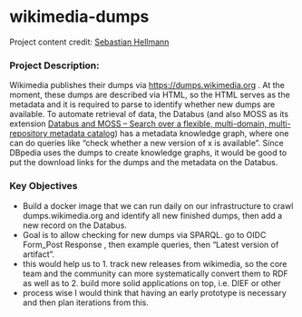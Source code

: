 # wikimedia-dumps

Project content credit: [Sebastian Hellmann](https://forum.dbpedia.org/t/automatically-adding-wikimedia-dumps-on-the-databus-gsoc-2025/4253)
### Project Description:

Wikimedia publishes their dumps via https://dumps.wikimedia.org . At the moment, these dumps are described via HTML, so the HTML serves as the metadata and it is required to parse to identify whether new dumps are available. To automate retrieval of data, the Databus (and also MOSS as its extension [Databus and MOSS – Search over a flexible, multi-domain, multi-repository metadata catalog](https://zenodo.org/records/14161466)) has a metadata knowledge graph, where one can do queries like “check whether a new version of x is available”. Since DBpedia uses the dumps to create knowledge graphs, it would be good to put the download links for the dumps and the metadata on the Databus.

### Key Objectives

* Build a docker image that we can run daily on our infrastructure to crawl dumps.wikimedia.org  and identify all new finished dumps, then add a new record on the Databus.
* Goal is to allow checking for new dumps via SPARQL. go to OIDC Form_Post Response  , then example queries, then “Latest version of artifact”.
* this would help us to 1. track new releases from wikimedia, so the core team and the community can more systematically convert them to RDF as well as to 2. build more solid applications on top, i.e. DIEF or other
* process wise I would think that having an early prototype is necessary and then plan iterations from this.

